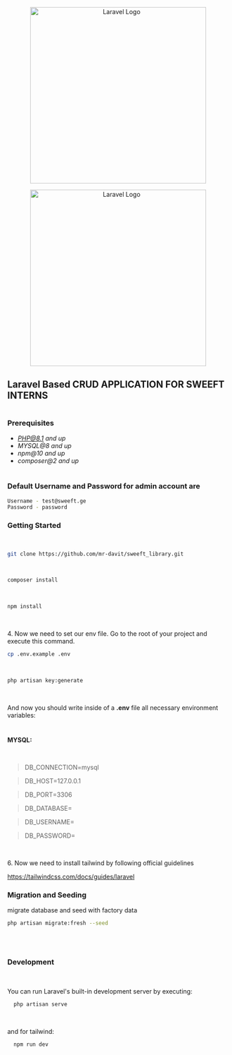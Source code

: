 <p align="center"><a href="https://laravel.com" target="_blank"><img src="https://raw.githubusercontent.com/laravel/art/master/logo-lockup/5%20SVG/2%20CMYK/1%20Full%20Color/laravel-logolockup-cmyk-red.svg" width="400" alt="Laravel Logo"></a></p><p align="center"><a href="https://sweeftdigital.com/" target="_blank"><img src="https://sweeftdigital.com/assets/logo-white-new.svg" width="400" alt="Laravel Logo"></a></p>

## Laravel Based CRUD APPLICATION FOR SWEEFT INTERNS

#

### Prerequisites

-   *PHP@8.1 and up*
-   _MYSQL@8 and up_
-   _npm@10 and up_
-   _composer@2 and up_

#


### Default Username and Password for admin account are

```sh
Username - test@sweeft.ge
Password - password
```


### Getting Started

<br>

```sh
git clone https://github.com/mr-davit/sweeft_library.git
```

<br>

```sh
composer install
```

<br>

```sh
npm install
```

<br>

4\. Now we need to set our env file. Go to the root of your project and execute this command.

```sh
cp .env.example .env
```

<br>

```sh
php artisan key:generate
```

<br>

And now you should write inside of a **.env** file all necessary environment variables:

#

**MYSQL:**

<br>

> DB_CONNECTION=mysql

> DB_HOST=127.0.0.1

> DB_PORT=3306

> DB_DATABASE=

> DB_USERNAME=

> DB_PASSWORD=

<br>

6\. Now we need to install tailwind by following official guidelines

<a href="https://tailwindcss.com/docs/guides/laravel" target="_blank"> https://tailwindcss.com/docs/guides/laravel</a></p>


### Migration and Seeding

migrate database and seed with factory data
<br>

```sh
php artisan migrate:fresh --seed
```

<br>

#

### Development

<br>

You can run Laravel's built-in development server by executing:

```sh
  php artisan serve
```

<br>

and for tailwind:

```sh
  npm run dev
```

#
